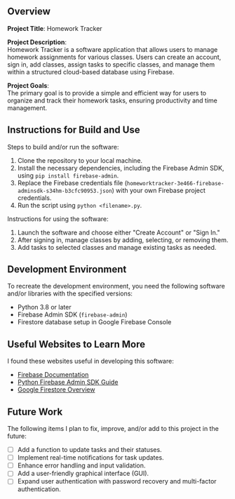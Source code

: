## Overview

**Project Title**: Homework Tracker

**Project Description**:  
Homework Tracker is a software application that allows users to manage homework assignments for various classes. Users can create an account, sign in, add classes, assign tasks to specific classes, and manage them within a structured cloud-based database using Firebase.

**Project Goals**:  
The primary goal is to provide a simple and efficient way for users to organize and track their homework tasks, ensuring productivity and time management.

## Instructions for Build and Use

Steps to build and/or run the software:

1. Clone the repository to your local machine.
2. Install the necessary dependencies, including the Firebase Admin SDK, using `pip install firebase-admin`.
3. Replace the Firebase credentials file (`homeworktracker-3e466-firebase-adminsdk-s34hm-b3cfc90953.json`) with your own Firebase project credentials.
4. Run the script using `python <filename>.py`.

Instructions for using the software:

1. Launch the software and choose either "Create Account" or "Sign In."
2. After signing in, manage classes by adding, selecting, or removing them.
3. Add tasks to selected classes and manage existing tasks as needed.

## Development Environment 

To recreate the development environment, you need the following software and/or libraries with the specified versions:

* Python 3.8 or later
* Firebase Admin SDK (`firebase-admin`)
* Firestore database setup in Google Firebase Console

## Useful Websites to Learn More

I found these websites useful in developing this software:

* [Firebase Documentation](https://firebase.google.com/docs)
* [Python Firebase Admin SDK Guide](https://firebase.google.com/docs/admin/setup)
* [Google Firestore Overview](https://firebase.google.com/docs/firestore)

## Future Work

The following items I plan to fix, improve, and/or add to this project in the future:

* [ ] Add a function to update tasks and their statuses.
* [ ] Implement real-time notifications for task updates.
* [ ] Enhance error handling and input validation.
* [ ] Add a user-friendly graphical interface (GUI).
* [ ] Expand user authentication with password recovery and multi-factor authentication.
